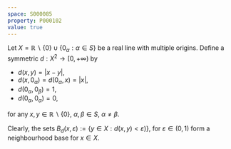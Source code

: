 ```yaml
---
space: S000085
property: P000102
value: true
---
```


Let $X=\mathbb{R}\backslash\{0\} \cup \{0_\alpha: \alpha\in S\}$ be a real line with multiple origins. Define a symmetric $d:X^2\to[0,+\infty)$ by
- $d(x,y)=|x-y|$,
- $d(x,0_\alpha)=d(0_\alpha,x)=|x|$,
- $d(0_\alpha,0_\beta)=1$,
- $d(0_\alpha,0_\alpha)=0$,

for any $x,y\in\mathbb{R}\backslash\{0\}$, $\alpha,\beta\in S$, $\alpha\neq\beta$.

Clearly, the sets $B_d(x,\varepsilon):=\{y\in X: d(x,y)<\varepsilon)\}$, for $\varepsilon\in(0,1)$ form a neighbourhood base for $x\in X$.
